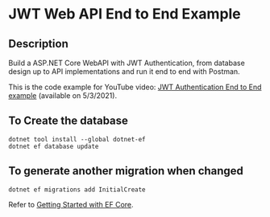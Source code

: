 # JWT Web API End to End Example

## Description

Build a ASP.NET Core WebAPI with JWT Authentication, from database design up to API implementations and run it end to end with Postman.

This is the code example for YouTube video: [JWT Authentication End to End example](https://youtu.be/tLgdbTqQp7Q) (available on 5/3/2021).

## To Create the database

```.NET CLI
dotnet tool install --global dotnet-ef
dotnet ef database update
```

## To generate another migration when changed

```.NET CLI
dotnet ef migrations add InitialCreate
```

Refer to [Getting Started with EF Core](https://docs.microsoft.com/en-us/ef/core/get-started/overview/first-app?tabs=netcore-cli).
